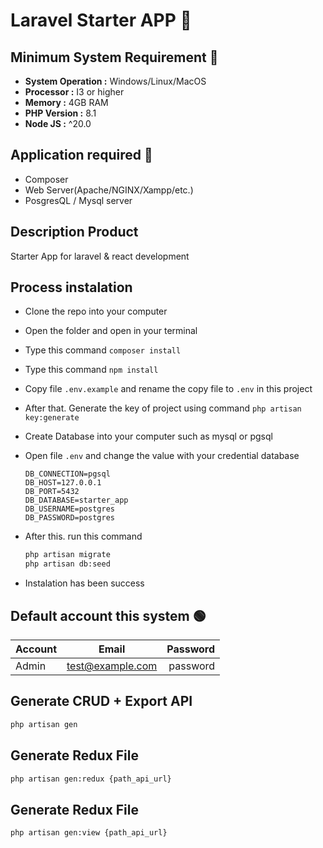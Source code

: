 # Laravel Starter APP :rocket:

## Minimum System Requirement :eyes:

- **System Operation :** Windows/Linux/MacOS
- **Processor :** I3 or higher
- **Memory :** 4GB RAM
- **PHP Version :** 8.1
- **Node JS :** ^20.0

## Application required :toolbox:

- Composer
- Web Server(Apache/NGINX/Xampp/etc.)
- PosgresQL / Mysql server

## Description Product

Starter App for laravel & react development

## Process instalation

- Clone the repo into your computer
- Open the folder and open in your terminal
- Type this command ``composer install``
- Type this command ``npm install``
- Copy file ``.env.example`` and rename the copy file to ``.env`` in this project
- After that. Generate the key of project using command ``php artisan key:generate``
- Create Database into your computer such as mysql or pgsql
- Open file ``.env`` and change the value with your credential database

  ```text
  DB_CONNECTION=pgsql
  DB_HOST=127.0.0.1
  DB_PORT=5432
  DB_DATABASE=starter_app
  DB_USERNAME=postgres
  DB_PASSWORD=postgres
  ```

- After this. run this command
  
  ```bash
  php artisan migrate
  php artisan db:seed
  ```
- Instalation has been success

## Default account this system :green_circle:

| Account      | Email | Password   |
| :---        |    :----:   |          ---: |
| Admin      | <test@example.com>       | password   |

## Generate CRUD + Export API
```bash
php artisan gen
```

## Generate Redux File
```bash
php artisan gen:redux {path_api_url}
```

## Generate Redux File
```bash
php artisan gen:view {path_api_url}
```